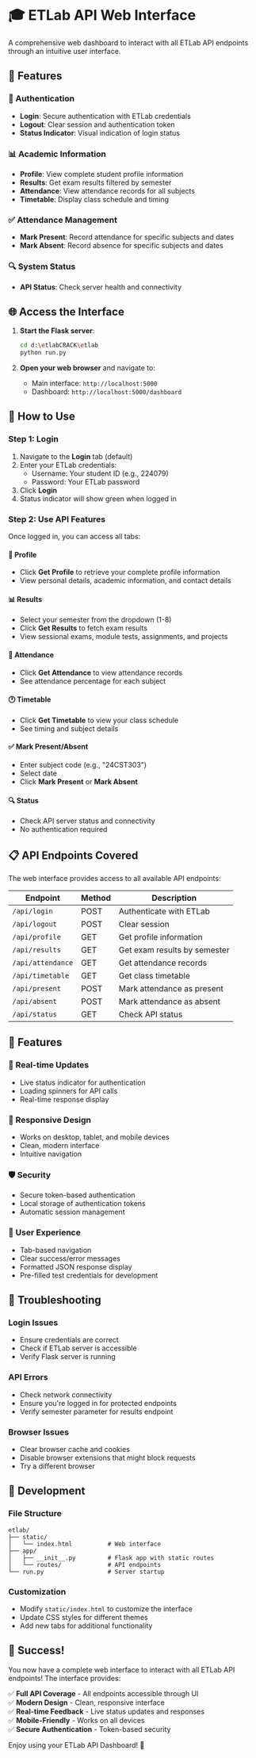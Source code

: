 # 🎓 ETLab API Web Interface

A comprehensive web dashboard to interact with all ETLab API endpoints through an intuitive user interface.

## 🚀 Features

### 🔐 Authentication
- **Login**: Secure authentication with ETLab credentials
- **Logout**: Clear session and authentication token
- **Status Indicator**: Visual indication of login status

### 📊 Academic Information
- **Profile**: View complete student profile information
- **Results**: Get exam results filtered by semester
- **Attendance**: View attendance records for all subjects
- **Timetable**: Display class schedule and timing

### ✅ Attendance Management
- **Mark Present**: Record attendance for specific subjects and dates
- **Mark Absent**: Record absence for specific subjects and dates

### 🔍 System Status
- **API Status**: Check server health and connectivity

## 🌐 Access the Interface

1. **Start the Flask server**:
   ```bash
   cd d:\etlabCRACK\etlab
   python run.py
   ```

2. **Open your web browser** and navigate to:
   - Main interface: `http://localhost:5000`
   - Dashboard: `http://localhost:5000/dashboard`

## 📱 How to Use

### Step 1: Login
1. Navigate to the **Login** tab (default)
2. Enter your ETLab credentials:
   - Username: Your student ID (e.g., 224079)
   - Password: Your ETLab password
3. Click **Login**
4. Status indicator will show green when logged in

### Step 2: Use API Features
Once logged in, you can access all tabs:

#### 👤 Profile
- Click **Get Profile** to retrieve your complete profile information
- View personal details, academic information, and contact details

#### 📊 Results
- Select your semester from the dropdown (1-8)
- Click **Get Results** to fetch exam results
- View sessional exams, module tests, assignments, and projects

#### 📅 Attendance
- Click **Get Attendance** to view attendance records
- See attendance percentage for each subject

#### 🕐 Timetable
- Click **Get Timetable** to view your class schedule
- See timing and subject details

#### ✅ Mark Present/Absent
- Enter subject code (e.g., "24CST303")
- Select date
- Click **Mark Present** or **Mark Absent**

#### 🔍 Status
- Check API server status and connectivity
- No authentication required

## 📋 API Endpoints Covered

The web interface provides access to all available API endpoints:

| Endpoint | Method | Description |
|----------|--------|-------------|
| `/api/login` | POST | Authenticate with ETLab |
| `/api/logout` | POST | Clear session |
| `/api/profile` | GET | Get profile information |
| `/api/results` | GET | Get exam results by semester |
| `/api/attendance` | GET | Get attendance records |
| `/api/timetable` | GET | Get class timetable |
| `/api/present` | POST | Mark attendance as present |
| `/api/absent` | POST | Mark attendance as absent |
| `/api/status` | GET | Check API status |

## 🎨 Features

### 🔄 Real-time Updates
- Live status indicator for authentication
- Loading spinners for API calls
- Real-time response display

### 📱 Responsive Design
- Works on desktop, tablet, and mobile devices
- Clean, modern interface
- Intuitive navigation

### 🛡️ Security
- Secure token-based authentication
- Local storage of authentication tokens
- Automatic session management

### 🎯 User Experience
- Tab-based navigation
- Clear success/error messages
- Formatted JSON response display
- Pre-filled test credentials for development

## 🐛 Troubleshooting

### Login Issues
- Ensure credentials are correct
- Check if ETLab server is accessible
- Verify Flask server is running

### API Errors
- Check network connectivity
- Ensure you're logged in for protected endpoints
- Verify semester parameter for results endpoint

### Browser Issues
- Clear browser cache and cookies
- Disable browser extensions that might block requests
- Try a different browser

## 🔧 Development

### File Structure
```
etlab/
├── static/
│   └── index.html          # Web interface
├── app/
│   ├── __init__.py         # Flask app with static routes
│   └── routes/             # API endpoints
└── run.py                  # Server startup
```

### Customization
- Modify `static/index.html` to customize the interface
- Update CSS styles for different themes
- Add new tabs for additional functionality

## 🎉 Success!

You now have a complete web interface to interact with all ETLab API endpoints! The interface provides:

✅ **Full API Coverage** - All endpoints accessible through UI  
✅ **Modern Design** - Clean, responsive interface  
✅ **Real-time Feedback** - Live status updates and responses  
✅ **Mobile-Friendly** - Works on all devices  
✅ **Secure Authentication** - Token-based security  

Enjoy using your ETLab API Dashboard! 🚀